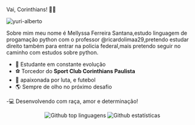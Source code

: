  Vai, Corinthians! 🖤🤍

![yuri-alberto](https://github.com/user-attachments/assets/9b473e02-1244-4ebe-aa8d-a088c06155bd)



 Sobre mim
 meu nome é Mellyssa Ferreira Santana,estudo linguagem de progamação python com o professor @ricardolimaa29,pretendo estudar direito também para entrar na policia federal,mais pretendo seguir no caminho com estudos sobre python.

 
- 🧠 Estudante em constante evolução  
- ⚽ Torcedor do **Sport Club Corinthians Paulista**  
- 🔧 apaixonada por luta, e futebol  
- 🌎 Sempre de olho no próximo desafio

-💻 Desenvolvendo com raça, amor e determinação!

<div align="center">
  <img src="https://github-readme-stats.vercel.app/api/top-langs/?username=memel16&layout=compact&langs_count=20&theme=tokyonight" alt="Github top linguagens"/>
  <img src="https://github-readme-streak-stats.herokuapp.com/?user=memel6&theme=tokyonight" alt="Github estatísticas"/>
</div>



